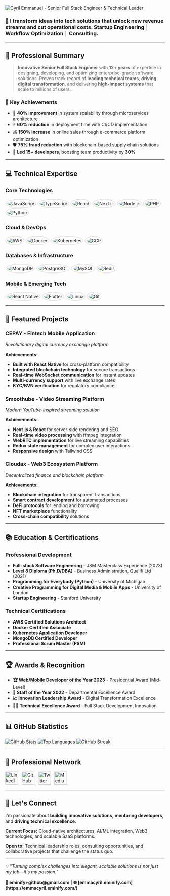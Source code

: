 ![Cyril Emmanuel - Senior Full Stack Engineer & Technical Leader](/assets/banner.svg)

<div align="left">
  <h3>🚀 I transform ideas into tech solutions that unlock new revenue streams and cut operational costs. Startup Engineering │ Workflow Optimization │ Consulting.</h3>
</div>

---

## 🎯 Professional Summary

> **Innovative Senior Full Stack Engineer** with **12+ years** of expertise in designing, developing, and optimizing enterprise-grade software solutions. Proven track record of **leading technical teams**, **driving digital transformation**, and delivering **high-impact systems** that scale to millions of users.

### 💼 Key Achievements

- 🔧 **40% improvement** in system scalability through microservices architecture
- ⚡ **60% reduction** in deployment time with CI/CD implementation
- 💰 **150% increase** in online sales through e-commerce platform optimization
- 🛡️ **75% fraud reduction** with blockchain-based supply chain solutions
- 👥 **Led 15+ developers**, boosting team productivity by **30%**

---

## 💻 Technical Expertise

### **Core Technologies**

<div align="left">
  <img src="https://raw.githubusercontent.com/devicons/devicon/master/icons/javascript/javascript-original.svg" alt="JavaScript"" style="border-radius: 50%; border: 2px solid rgba(0,0,0,0.1); padding: 4px;">
  <img src="https://raw.githubusercontent.com/devicons/devicon/master/icons/typescript/typescript-original.svg" alt="TypeScript"" style="border-radius: 50%; border: 2px solid rgba(0,0,0,0.1); padding: 4px;">
  <img src="https://raw.githubusercontent.com/devicons/devicon/master/icons/react/react-original-wordmark.svg" alt="React"" style="border-radius: 50%; border: 2px solid rgba(0,0,0,0.1); padding: 4px;">
  <img src="https://raw.githubusercontent.com/devicons/devicon/master/icons/nextjs/nextjs-original-wordmark.svg" alt="Next.js"" style="border-radius: 50%; border: 2px solid rgba(0,0,0,0.1); padding: 4px;">
  <img src="https://raw.githubusercontent.com/devicons/devicon/master/icons/nodejs/nodejs-original-wordmark.svg" alt="Node.js"" style="border-radius: 50%; border: 2px solid rgba(0,0,0,0.1); padding: 4px;">
  <img src="https://raw.githubusercontent.com/devicons/devicon/master/icons/php/php-original.svg" alt="PHP"" style="border-radius: 50%; border: 2px solid rgba(0,0,0,0.1); padding: 4px;">
  <img src="https://raw.githubusercontent.com/devicons/devicon/master/icons/python/python-original.svg" alt="Python"" style="border-radius: 50%; border: 2px solid rgba(0,0,0,0.1); padding: 4px;">
</div>

### **Cloud & DevOps**

<div align="left">
  <img src="https://raw.githubusercontent.com/devicons/devicon/master/icons/amazonwebservices/amazonwebservices-original-wordmark.svg" alt="AWS"" style="border-radius: 50%; border: 2px solid rgba(0,0,0,0.1); padding: 4px;">
  <img src="https://raw.githubusercontent.com/devicons/devicon/master/icons/docker/docker-original-wordmark.svg" alt="Docker"" style="border-radius: 50%; border: 2px solid rgba(0,0,0,0.1); padding: 4px;">
  <img src="https://raw.githubusercontent.com/devicons/devicon/master/icons/kubernetes/kubernetes-plain.svg" alt="Kubernetes"" style="border-radius: 50%; border: 2px solid rgba(0,0,0,0.1); padding: 4px;">
  <img src="https://www.vectorlogo.zone/logos/google_cloud/google_cloud-icon.svg" alt="GCP"" style="border-radius: 50%; border: 2px solid rgba(0,0,0,0.1); padding: 4px;">
</div>

### **Databases & Infrastructure**

<div align="left">
  <img src="https://raw.githubusercontent.com/devicons/devicon/master/icons/mongodb/mongodb-original-wordmark.svg" alt="MongoDB"" style="border-radius: 50%; border: 2px solid rgba(0,0,0,0.1); padding: 4px;">
  <img src="https://raw.githubusercontent.com/devicons/devicon/master/icons/postgresql/postgresql-original-wordmark.svg" alt="PostgreSQL"" style="border-radius: 50%; border: 2px solid rgba(0,0,0,0.1); padding: 4px;">
  <img src="https://raw.githubusercontent.com/devicons/devicon/master/icons/mysql/mysql-original-wordmark.svg" alt="MySQL"" style="border-radius: 50%; border: 2px solid rgba(0,0,0,0.1); padding: 4px;">
  <img src="https://raw.githubusercontent.com/devicons/devicon/master/icons/redis/redis-original-wordmark.svg" alt="Redis"" style="border-radius: 50%; border: 2px solid rgba(0,0,0,0.1); padding: 4px;">
</div>

### **Mobile & Emerging Tech**

<div align="left">
  <img src="https://raw.githubusercontent.com/devicons/devicon/master/icons/react/react-original-wordmark.svg" alt="React Native"" style="border-radius: 50%; border: 2px solid rgba(0,0,0,0.1); padding: 4px;">
  <img src="https://www.vectorlogo.zone/logos/flutterio/flutterio-icon.svg" alt="Flutter"" style="border-radius: 50%; border: 2px solid rgba(0,0,0,0.1); padding: 4px;">
  <img src="https://raw.githubusercontent.com/devicons/devicon/master/icons/linux/linux-original.svg" alt="Linux"" style="border-radius: 50%; border: 2px solid rgba(0,0,0,0.1); padding: 4px;">
  <img src="https://www.vectorlogo.zone/logos/git-scm/git-scm-icon.svg" alt="Git"" style="border-radius: 50%; border: 2px solid rgba(0,0,0,0.1); padding: 4px;">
</div>

---

## 🚀 Featured Projects

### **CEPAY - Fintech Mobile Application**

_Revolutionary digital currency exchange platform_

**Achievements:**

- **Built with React Native** for cross-platform compatibility
- **Integrated blockchain technology** for secure transactions
- **Real-time WebSocket communication** for instant updates
- **Multi-currency support** with live exchange rates
- **KYC/BVN verification** for regulatory compliance

### **Smoothube - Video Streaming Platform**

_Modern YouTube-inspired streaming solution_

**Achievements:**

- **Next.js & React** for server-side rendering and SEO
- **Real-time video processing** with ffmpeg integration
- **WebRTC implementation** for live streaming capabilities
- **Redux state management** for complex user interactions
- **Responsive design** with Tailwind CSS

### **Cloudax - Web3 Ecosystem Platform**

_Decentralized finance and blockchain platform_

**Achievements:**

- **Blockchain integration** for transparent transactions
- **Smart contract development** for automated processes
- **DeFi protocols** for lending and borrowing
- **NFT marketplace** functionality
- **Cross-chain compatibility** solutions

---

## 📚 Education & Certifications

### **Professional Development**

- **Full-stack Software Engineering** - JSM Masterclass Experience (2023)
- **Level 8 Diploma (Ph.D/DBA)** - Business Administration, Qualifi Ltd (2021)
- **Programming for Everybody (Python)** - University of Michigan
- **Creative Programming for Digital Media & Mobile Apps** - University of London
- **Startup Engineering** - Stanford University

### **Technical Certifications**

- **AWS Certified Solutions Architect**
- **Docker Certified Associate**
- **Kubernetes Application Developer**
- **MongoDB Certified Developer**
- **Professional Scrum Master (PSM)**

---

## 🏆 Awards & Recognition

- **🏆 Web/Mobile Developer of the Year 2023** - Presidential Award (Mid-Level)
- **🥇 Staff of the Year 2022** - Departmental Excellence Award
- **📈 Innovation Leadership Award** - Digital Transformation Excellence
- **👨‍💻 Technical Excellence Award** - Full Stack Development Innovation

---

## 📊 GitHub Statistics

<div align="left">
  <img src="https://github-readme-stats.vercel.app/api?username=emmacyril&show_icons=true&theme=radical&hide_border=true" alt="GitHub Stats">
  <img src="https://github-readme-stats.vercel.app/api/top-langs/?username=emmacyril&layout=compact&theme=radical&hide_border=true" alt="Top Languages">
  <img src="https://github-readme-streak-stats.herokuapp.com/?user=emmacyril&theme=radical&hide_border=true" alt="GitHub Streak">
</div>

---

## 🔗 Professional Network

<div align="left">
  
[<picture><source media='(prefers-color-scheme: dark)' srcset='https://api.iconify.design/simple-icons/linkedin.svg?color=white&height=40'><source media='(prefers-color-scheme: light)' srcset='https://api.iconify.design/simple-icons/linkedin.svg?color=0077b5&height=40'><img alt='LinkedIn' src='https://api.iconify.design/simple-icons/linkedin.svg?color=0077b5&height=40' height='40'></picture>](https://linkedin.com/in/emmacyril)
&nbsp;
[<picture><source media='(prefers-color-scheme: dark)' srcset='https://api.iconify.design/simple-icons/github.svg?color=white&height=40'><source media='(prefers-color-scheme: light)' srcset='https://api.iconify.design/simple-icons/github.svg?color=333&height=40'><img alt='GitHub' src='https://api.iconify.design/simple-icons/github.svg?color=333&height=40' height='40'></picture>](https://github.com/emmacyril)
&nbsp;
[<picture><source media='(prefers-color-scheme: dark)' srcset='https://api.iconify.design/simple-icons/twitter.svg?color=white&height=40'><source media='(prefers-color-scheme: light)' srcset='https://api.iconify.design/simple-icons/twitter.svg?color=1da1f2&height=40'><img alt='Twitter' src='https://api.iconify.design/simple-icons/twitter.svg?color=1da1f2&height=40' height='40'></picture>](https://twitter.com/cyrifi)
&nbsp;
[<picture><source media='(prefers-color-scheme: dark)' srcset='https://api.iconify.design/simple-icons/medium.svg?color=white&height=40'><source media='(prefers-color-scheme: light)' srcset='https://api.iconify.design/simple-icons/medium.svg?color=000&height=40'><img alt='Medium' src='https://api.iconify.design/simple-icons/medium.svg?color=000&height=40' height='40'></picture>](https://dev.to/emmacyril)

</div>

---

## 🤝 Let's Connect

I'm passionate about **building innovative solutions**, **mentoring developers**, and **driving technical excellence**.

**Current Focus:** Cloud-native architectures, AI/ML integration, Web3 technologies, and scalable SaaS platforms.

**Open to:** Technical leadership roles, consulting opportunities, and collaborative projects that challenge the status quo.

---

<div align="left">
  <i>💡 "Turning complex challenges into elegant, scalable solutions is not just my job—it's my passion."</i>
  <br><br>
  <strong>📧 eminify+github@gmail.com</strong> | 
  <strong>🌐 [emmacyril.eminify.com](https://emmacyril.eminify.com/)</strong>
</div>
